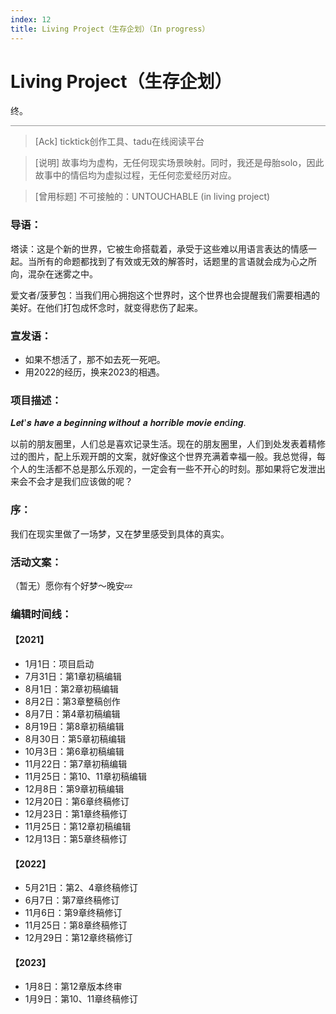 ```yaml
---
index: 12
title: Living Project（生存企划）（In progress）
---
```




# Living Project（生存企划）

终。

<hr style="padding: 0;
    background-color: #999;
    color: #999;
    height: 1px;
    border: 0;
   "/>






> [Ack] ticktick创作工具、tadu在线阅读平台

> [说明] 故事均为虚构，无任何现实场景映射。同时，我还是母胎solo，因此故事中的情侣均为虚拟过程，无任何恋爱经历对应。

> [曾用标题] 不可接触的：UNTOUCHABLE (in living project)

### 导语：

塔读：这是个新的世界，它被生命搭载着，承受于这些难以用语言表达的情感一起。当所有的命题都找到了有效或无效的解答时，话题里的言语就会成为心之所向，混杂在迷雾之中。

爱文者/菠萝包：当我们用心拥抱这个世界时，这个世界也会提醒我们需要相遇的美好。在他们打包成怀念时，就变得悲伤了起来。

### 宣发语：

 - 如果不想活了，那不如去死一死吧。
 - 用2022的经历，换来2023的相遇。


### 项目描述：

𝑳𝒆𝒕'𝒔 𝒉𝒂𝒗𝒆 𝒂 𝒃𝒆𝒈𝒊𝒏𝒏𝒊𝒏𝒈 𝒘𝒊𝒕𝒉𝒐𝒖𝒕 𝒂 𝒉𝒐𝒓𝒓𝒊𝒃𝒍𝒆 𝒎𝒐𝒗𝒊𝒆 𝒆𝒏d𝒊𝒏𝒈.

以前的朋友圈里，人们总是喜欢记录生活。现在的朋友圈里，人们到处发表着精修过的图片，配上乐观开朗的文案，就好像这个世界充满着幸福一般。我总觉得，每个人的生活都不总是那么乐观的，一定会有一些不开心的时刻。那如果将它发泄出来会不会才是我们应该做的呢？

### 序：

我们在现实里做了一场梦，又在梦里感受到具体的真实。

### 活动文案：

（暂无）愿你有个好梦～晚安💤

### 编辑时间线：



#### 【2021】

- 1月1日：项目启动
- 7月31日：第1章初稿编辑
- 8月1日：第2章初稿编辑
- 8月2日：第3章整稿创作
- 8月7日：第4章初稿编辑
- 8月19日：第8章初稿编辑
- 8月30日：第5章初稿编辑
- 10月3日：第6章初稿编辑
- 11月22日：第7章初稿编辑
- 11月25日：第10、11章初稿编辑
- 12月8日：第9章初稿编辑
- 12月20日：第6章终稿修订
- 12月23日：第1章终稿修订
- 11月25日：第12章初稿编辑
- 12月13日：第5章终稿修订

#### 【2022】

- 5月21日：第2、4章终稿修订
- 6月7日：第7章终稿修订
- 11月6日：第9章终稿修订
- 11月25日：第8章终稿修订
- 12月29日：第12章终稿修订

#### 【2023】

- 1月8日：第12章版本终审
- 1月9日：第10、11章终稿修订
